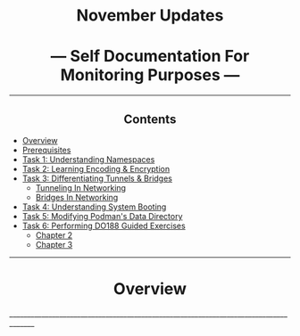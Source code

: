 <div align="center">


<!-- add technical charcha logo postgres session 3 -->
# November Updates     
# — Self Documentation For Monitoring Purposes —    

_____________________________________________________________________________________                        

## Contents
</div>


- [Overview](#overview)
- [Prerequisites](#prerequisites)
- [Task 1: Understanding Namespaces](#task-1-understanding-namespaces)
- [Task 2: Learning Encoding & Encryption](#task-2-learning-encoding--encryption)
- [Task 3: Differentiating Tunnels & Bridges](#task-3-differentiating-tunnels--bridges)
  - [Tunneling In Networking](#tunneling-in-networking)
  - [Bridges In Networking](#bridges-in-networking)
- [Task 4: Understanding System Booting](#task-4-understanding-system-booting)
- [Task 5: Modifying Podman's Data Directory](#task-5-modifying-podmans-data-directory)
- [Task 6: Performing DO188 Guided Exercises](#task-6-performing-do188-guided-exercises)
  - [Chapter 2](#chapter-2)
  - [Chapter 3](#chapter-3)
_____________________________________________________________________________________      
<div align="center">
   
# **Overview** 
</div>
_____________________________________________________________________________________   

